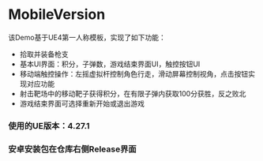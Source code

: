 # MobileVersion

该Demo基于UE4第一人称模板，实现了如下功能：
* 拾取并装备枪支
* 基本UI界面：积分，子弹数，游戏结束界面UI，触控按钮UI
* 移动端触控操作：左摇虚拟杆控制角色行走，滑动屏幕控制视角，点击按钮实现对应功能
* 射击靶场中的移动靶子获得积分，在有限子弹内获取100分获胜，反之败北
* 游戏结束界面可选择重新开始或退出游戏

### 使用的UE版本：4.27.1

### 安卓安装包在仓库右侧Release界面
